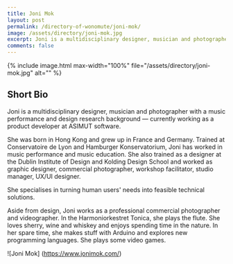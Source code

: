 ```yaml
---
title: Joni Mok
layout: post
permalink: /directory-of-wonomute/joni-mok/
image: /assets/directory/joni-mok.jpg
excerpt: Joni is a multidisciplinary designer, musician and photographer with a music performance and design research background.
comments: false
---
```


<div class="directory-post">
{% include image.html
max-width="100%" file="/assets/directory/joni-mok.jpg" alt="" %}
</div>

## Short Bio

Joni is a multidisciplinary designer, musician and photographer with a music performance and design research background — currently working as a product developer at ASIMUT software.

She was born in Hong Kong and grew up in France and Germany. Trained at Conservatoire de Lyon and Hamburger Konservatorium, Joni has worked in music performance and music education. She also trained as a designer at the Dublin Institute of Design and Kolding Design School and worked as graphic designer, commercial photographer, workshop facilitator, studio manager, UX/UI designer.

She specialises in turning human users' needs into feasible technical solutions.

Aside from design, Joni works as a professional commercial photographer and videographer. In the Harmoniorkestret Tonica, she plays the flute. She loves sherry, wine and whiskey and enjoys spending time in the nature. In her spare time, she makes stuff with Arduino and explores new programming languages. She plays some video games.

![Joni Mok] (https://www.jonimok.com/)
